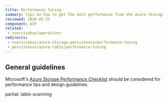 ```yaml
---
title: Performance Tuning
summary: Tips on how to get the best performance from the Azure Storage Queues persistence
reviewed: 2020-03-25
component: ASP
related:
 - nservicebus/operations
redirects:
 - nservicebus/azure-storage-persistence/performance-tuning
 - persistence/azure-table/performance-tuning
---
```


## General guidelines

Microsoft's [Azure Storage Performance Checklist](https://docs.microsoft.com/en-us/azure/storage/storage-performance-checklist) should be considered for performance tips and design guidelines.

partial: table-scanning